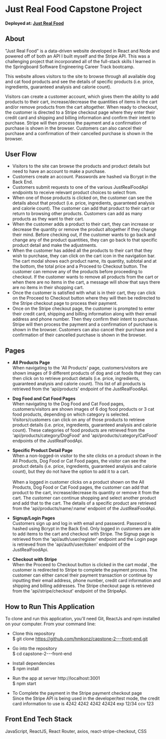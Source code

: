 # Just Real Food Capstone Project

#### Deployed at:  [Just Real Food](https://capstone-2-frontend-tqq5.onrender.com "The best site for dog and cat food")

## About <br>
"Just Real Food" is a data-driven website developed in React and Node and powered off of both an API I built myself and the Stripe API.  This was a challenging project that incorporated all of the full-stack skills I learned in the Springboard Software Engineering Career Track bootcamp.

This website allows visitors to the site to browse through all available dog and cat food products and see the details of specific products (i.e. price, ingredients, guaranteed analysis and calorie count). 

Visitors can create a customer account, which gives them the ability to add products to their cart, increase/decrease the quantities of items in the cart and/or remove products from the cart altogether. When ready to checkout, the customer is directed to a Stripe checkout page where they enter their credit card and shipping and billing information and confirm their intent to purchase. Stripe will then process the payment and a confirmation of purchase is shown in the browser. Customers can also cancel their purchase and a confirmation of their cancelled purchase is shown in the browser.
<br>

## User Flow<br>
* Visitors to the site can browse the products and product details but need to have an account to make a purchase.
* Customers create an account. Passwords are hashed via Bcrypt in the Back End.
* Customers submit requests to one of the various JustRealFoodApi endpoints to receive relevant product choices to select from.
* When one of those products is clicked on, the customer can see the details about that product (i.e. price, ingredients, guaranteed analysis and calorie count). The customer can add that product to their cart or return to browsing other products. Customers can add as many products as they want to their cart.
* When the customer adds a product to their cart, they can increase or decrease the quantity or remove the product altogether if they change their mind. Before checking out, if the customer wants to go back and change any of the product quantities, they can go back to that specific product detail and make the adjustments.
* When the customer has added all the products to their cart that they wish to purchase, they can click on the cart icon in the navigation bar. The cart modal shows each product name, its quantity, subtotal and at the bottom, the total price and a Proceed to Checkout button. The customer can remove any of the products before proceeding to checkout. If the customer wants to remove all products from the cart or when there are no items in the cart, a message will show that says there are no items in their shopping cart.
* Once the customer is satisfied with what is in their cart, they can click on the Proceed to Checkout button where they will then be redirected to the Stripe checkout page to process their payment.
* Once on the Stripe checkout page, the customer is prompted to enter their credit card, shipping and billing information along with their email address and phone number. Then they confirm their intent to purchase. Stripe will then process the payment and a confirmation of purchase is shown in the browser. Customers can also cancel their purchase and a confirmation of their cancelled purchase is shown in the browser.

## Pages <br>
* **All Products Page** <br>
When navigating to the 'All Products' page, customers/visitors are shown images of 9 different products of dog and cat foods that they can then click on to retrieve product details (i.e. price, ingredients, guaranteed analysis and calorie count). This list of all products is retrieved from the 'api/products' endpoint of the JustRealFoodApi. <br>

* **Dog Food and Cat Food Pages** <br>
When navigating to the Dog Food and Cat Food pages, customers/visitors are shown images of 6 dog food products or 3 cat food products, depending on which category is selected. Visitors/customers can click on any of those products to retrieve product details (i.e. price, ingredients, guaranteed analysis and calorie count). These categories of food products are retrieved from the 'api/products/category/DogFood' and 'api/products/category/CatFood' endpoints of the JustRealFoodApi. <br>

* **Specific Product Detail Page** <br>
When a non-logged-in visitor to the site clicks on a product shown in the All Products, Dog Food or Cat Food pages, the visitor can see the product details (i.e. price, ingredients, guaranteed analysis and calorie count), but they do not have the option to add it to a cart. <br><br>
When a logged in customer clicks on a product shown on the All Products, Dog Food or Cat Food pages, the customer can add that product to the cart, increase/decrease its quantity or remove it from the cart. The customer can continue shopping and select another product and add that to the cart. The details of a specific product are retrieved from the 'api/products/name/:name' endpoint of the JustRealFoodApi. <br>

* **Signup/Login Pages** <br>
Customers sign up and log in with email and password. Password is hashed using Bcrypt in the Back End. Only logged in customers are able to add items to the cart and checkout with Stripe. The Signup page is retrieved from the 'api/auth/user/register' endpoint and the Login page is retrieved from the 'api/auth/user/token' endpoint of the JustRealFoodApi.<br>

* **Checkout with Stripe** <br>
When the Proceed to Checkout button is clicked in the cart modal , the customer is redirected to Stripe to complete the payment process. The customer can either cancel their payment transaction or continue by inputting their email address, phone number, credit card information and shipping and billing addresses. The Stripe checkout page is retrieved from the 'api/stripe/checkout' endpoint of the StripeApi.<br>


## How to Run This Application

To clone and run this application, you'll need Git, ReactJs and npm installed on your computer. From your command line:

* Clone this repository <br>
$ git clone https://github.com/hmkonz/capstone-2---front-end.git

* Go into the repository <br>
$ cd capstone-2---front-end

* Install dependencies <br>
$ npm install

* Run the app at server http://localhost:3001 <br>
$ npm start

* To Complete the payment in the Stripe payment checkout page <br>
  Since the Stripe API is being used in the developer/test mode, the credit card information to use is 4242 4242 4242 42424 exp 12/34 ccv 123 <br>

## Front End Tech Stack <br>
JavaScript, ReactJS, React Router, axios, react-stripe-checkout, CSS <br>
